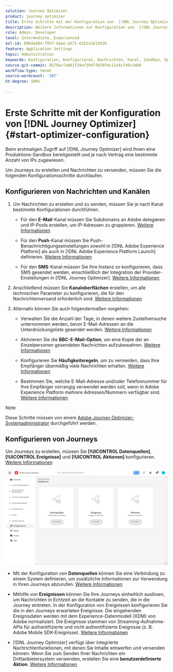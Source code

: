 ```yaml
---
solution: Journey Optimizer
product: journey optimizer
title: Erste Schritte mit der Konfiguration von  [!DNL Journey Optimizer]
description: Weitere Informationen zur Konfiguration von  [!DNL Journey Optimizer]
role: Admin, Developer
level: Intermediate, Experienced
exl-id: 0964a484-f957-4aae-a571-61b2a1615026
feature: Application Settings
topic: Administration
keywords: Konfiguration, Konfigurieren, Nachrichten, Kanal, Sandbox, Optimizer
source-git-commit: 8579acfa881f29ef3947f6597dc11d4c740c3d68
workflow-type: tm+mt
source-wordcount: '387'
ht-degree: 100%

---
```



# Erste Schritte mit der Konfiguration von [!DNL Journey Optimizer] {#start-optimizer-configuration}

Beim erstmaligen Zugriff auf [!DNL Journey Optimizer] wird Ihnen eine Produktions-Sandbox bereitgestellt und je nach Vertrag eine bestimmte Anzahl von IPs zugewiesen.

Um Journeys zu erstellen und Nachrichten zu versenden, müssen Sie die folgenden Konfigurationsschritte durchlaufen.

## Konfigurieren von Nachrichten und Kanälen

1. Um Nachrichten zu erstellen und zu senden, müssen Sie je nach Kanal bestimmte Konfigurationen durchführen.

   * Für den **E-Mail**-Kanal müssen Sie Subdomains an Adobe delegieren und IP-Pools erstellen, um IP-Adressen zu gruppieren. [Weitere Informationen](../email/get-started-email-config.md)

   * Für den **Push**-Kanal müssen Sie Push-Benachrichtigungseinstellungen sowohl in [!DNL Adobe Experience Platform] als auch in [!DNL Adobe Experience Platform Launch] definieren. [Weitere Informationen](../push/push-configuration.md)

   * Für den **SMS**-Kanal müssen Sie Ihre Instanz so konfigurieren, dass SMS gesendet werden, einschließlich der Integration der Provider-Einstellungen in [!DNL Journey Optimizer]. [Weitere Informationen](../sms/sms-configuration.md)

1. Anschließend müssen Sie **Kanaloberflächen** erstellen, um alle technischen Parameter zu konfigurieren, die für den Nachrichtenversand erforderlich sind. [Weitere Informationen](channel-surfaces.md)

1. Alternativ können Sie auch folgendermaßen vorgehen:

   * Verwalten Sie die Anzahl der Tage, in denen weitere Zustellversuche unternommen werden, bevor E-Mail-Adressen an die Unterdrückungsliste gesendet werden. [Weitere Informationen](manage-suppression-list.md)

   * Aktivieren Sie die **BBC-E-Mail-Option**, um eine Kopie der an Einzelpersonen gesendeten Nachrichten aufzubewahren. [Weitere Informationen](archiving-support.md#enable-bcc)

   * Konfigurieren Sie **Häufigkeitsregeln**, um zu vermeiden, dass Ihre Empfänger übermäßig viele Nachrichten erhalten. [Weitere Informationen](frequency-rules.md)

   * Bestimmen Sie, welche E-Mail-Adresse und/oder Telefonnummer für Ihre Empfänger vorrangig verwendet werden soll, wenn in Adobe Experience Platform mehrere Adressen/Nummern verfügbar sind. [Weitere Informationen](primary-email-addresses.md)

<!--* Understand the push notification flow. [Learn more](../push/push-gs.md)-->

>[!NOTE]
>
>Diese Schritte müssen von einem [Adobe Journey Optimizer-Systemadministrator](../start/path/administrator.md) durchgeführt werden.

## Konfigurieren von Journeys

Um Journeys zu erstellen, müssen Sie **[!UICONTROL Datenquellen]**, **[!UICONTROL Ereignisse]** und **[!UICONTROL Aktionen]** konfigurieren. [Weitere Informationen](about-data-sources-events-actions.md)

![](assets/admin-menu.png)

* Mit der Konfiguration von **Datenquellen** können Sie eine Verbindung zu einem System definieren, um zusätzliche Informationen zur Verwendung in Ihren Journeys abzurufen. [Weitere Informationen](../datasource/about-data-sources.md)

* Mithilfe von **Ereignissen** können Sie Ihre Journeys einheitlich auslösen, um Nachrichten in Echtzeit an die Kontakte zu senden, die in die Journey eintreten. In der Konfiguration von Ereignissen konfigurieren Sie die in den Journeys erwarteten Ereignisse. Die eingehenden Ereignisdaten werden mit dem Experience-Datenmodell (XDM) von Adobe normalisiert. Die Ereignisse stammen von Streaming-Aufnahme-APIs für authentifizierte und nicht authentifizierte Ereignisse (z. B. Adobe Mobile SDK-Ereignisse). [Weitere Informationen](../event/about-events.md)

* [!DNL Journey Optimizer] verfügt über integrierte Nachrichtenfunktionen, mit denen Sie Inhalte entwerfen und versenden können. Wenn Sie zum Senden Ihrer Nachrichten ein Drittanbietersystem verwenden, erstellen Sie eine **benutzerdefinierte Aktion**. [Weitere Informationen](../action/action.md)